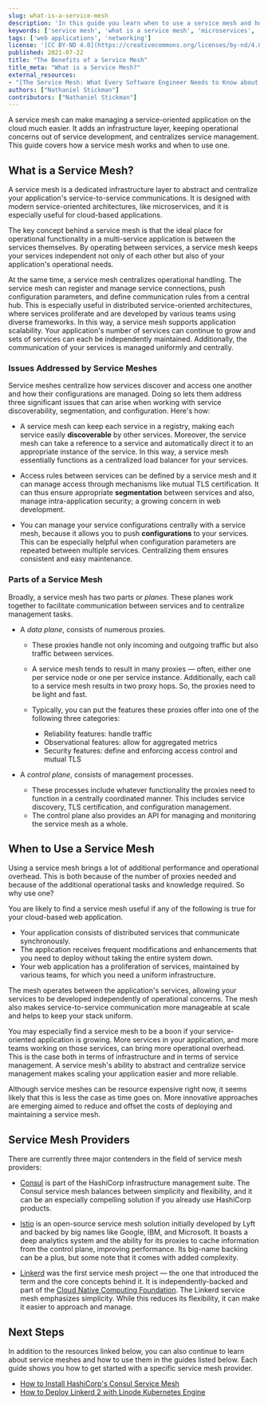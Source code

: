 ```yaml
---
slug: what-is-a-service-mesh
description: 'In this guide you learn when to use a service mesh and how it can help optimize your web application''s operational overhead and centralize your service management.'
keywords: ['service mesh', 'what is a service mesh', 'microservices', 'service architecture']
tags: ['web applications', 'networking']
license: '[CC BY-ND 4.0](https://creativecommons.org/licenses/by-nd/4.0)'
published: 2021-07-22
title: "The Benefits of a Service Mesh"
title_meta: "What is a Service Mesh?"
external_resources:
- "[The Service Mesh: What Every Software Engineer Needs to Know about the World's Most Over-Hyped Technology](https://buoyant.io/service-mesh-manifesto/)"
authors: ["Nathaniel Stickman"]
contributors: ["Nathaniel Stickman"]
---
```


A service mesh can make managing a service-oriented application on the cloud much easier. It adds an infrastructure layer, keeping operational concerns out of service development, and centralizes service management. This guide covers how a service mesh works and when to use one.

## What is a Service Mesh?

A service mesh is a dedicated infrastructure layer to abstract and centralize your application's service-to-service communications. It is designed with modern service-oriented architectures, like microservices, and it is especially useful for cloud-based applications.

The key concept behind a service mesh is that the ideal place for operational functionality in a multi-service application is between the services themselves. By operating between services, a service mesh keeps your services independent not only of each other but also of your application's operational needs.

At the same time, a service mesh centralizes operational handling. The service mesh can register and manage service connections, push configuration parameters, and define communication rules from a central hub. This is especially useful in distributed service-oriented architectures, where services proliferate and are developed by various teams using diverse frameworks. In this way, a service mesh supports application scalability. Your application's number of services can continue to grow and sets of services can each be independently maintained. Additionally, the communication of your services is managed uniformly and centrally.

### Issues Addressed by Service Meshes

Service meshes centralize how services discover and access one another and how their configurations are managed. Doing so lets them address three significant issues that can arise when working with service discoverability, segmentation, and configuration. Here's how:

- A service mesh can keep each service in a registry, making each service easily **discoverable** by other services. Moreover, the service mesh can take a reference to a service and automatically direct it to an appropriate instance of the service. In this way, a service mesh essentially functions as a centralized load balancer for your services.

- Access rules between services can be defined by a service mesh and it can manage access through mechanisms like mutual TLS certification. It can thus ensure appropriate **segmentation** between services and also, manage intra-application security; a growing concern in web development.

- You can manage your service configurations centrally with a service mesh, because it allows you to push **configurations** to your services. This can be especially helpful when configuration parameters are repeated between multiple services. Centralizing them ensures consistent and easy maintenance.

### Parts of a Service Mesh

Broadly, a service mesh has two parts or *planes*. These planes work together to facilitate communication between services and to centralize management tasks.

- A *data plane*, consists of numerous proxies.
  - These proxies handle not only incoming and outgoing traffic but also traffic between services.
  - A service mesh tends to result in many proxies — often, either one per service node or one per service instance. Additionally, each call to a service mesh results in two proxy hops. So, the proxies need to be light and fast.

  - Typically, you can put the features these proxies offer into one of the following three categories:
    - Reliability features: handle traffic
    - Observational features: allow for aggregated metrics
    - Security features: define and enforcing access control and mutual TLS

- A *control plane*, consists of management processes.
  - These processes include whatever functionality the proxies need to function in a centrally coordinated manner. This includes service discovery, TLS certification, and configuration management.
  - The control plane also provides an API for managing and monitoring the service mesh as a whole.

## When to Use a Service Mesh

Using a service mesh brings a lot of additional performance and operational overhead. This is both because of the number of proxies needed and because of the additional operational tasks and knowledge required. So why use one?

You are likely to find a service mesh useful if any of the following is true for your cloud-based web application.

- Your application consists of distributed services that communicate synchronously.
- The application receives frequent modifications and enhancements that you need to deploy without taking the entire system down.
- Your web application has a proliferation of services, maintained by various teams, for which you need a uniform infrastructure.

The mesh operates between the application's services, allowing your services to be developed independently of operational concerns. The mesh also makes service-to-service communication more manageable at scale and helps to keep your stack uniform.

You may especially find a service mesh to be a boon if your service-oriented application is growing. More services in your application, and more teams working on those services, can bring more operational overhead. This is the case both in terms of infrastructure and in terms of service management. A service mesh's ability to abstract and centralize service management makes scaling your application easier and more reliable.

Although service meshes can be resource expensive right now, it seems likely that this is less the case as time goes on. More innovative approaches are emerging aimed to reduce and offset the costs of deploying and maintaining a service mesh.

## Service Mesh Providers

There are currently three major contenders in the field of service mesh providers:

- [Consul](https://www.consul.io/) is part of the HashiCorp infrastructure management suite. The Consul service mesh balances between simplicity and flexibility, and it can be an especially compelling solution if you already use HashiCorp products.

- [Istio](https://istio.io/) is an open-source service mesh solution initially developed by Lyft and backed by big names like Google, IBM, and Microsoft. It boasts a deep analytics system and the ability for its proxies to cache information from the control plane, improving performance. Its big-name backing can be a plus, but some note that it comes with added complexity.

- [Linkerd](https://linkerd.io/) was the first service mesh project — the one that introduced the term and the core concepts behind it. It is independently-backed and part of the [Cloud Native Computing Foundation](https://www.cncf.io/). The Linkerd service mesh emphasizes simplicity. While this reduces its flexibility, it can make it easier to approach and manage.

## Next Steps

In addition to the resources linked below, you can also continue to learn about service meshes and how to use them in the guides listed below. Each guide shows you how to get started with a specific service mesh provider.

- [How to Install HashiCorp's Consul Service Mesh](/docs/guides/how-to-install-hashicorp-consul-service-mesh/)
- [How to Deploy Linkerd 2 with Linode Kubernetes Engine](/docs/guides/how-to-deploy-linkerd-with-linode-kubernetes-engine/)
